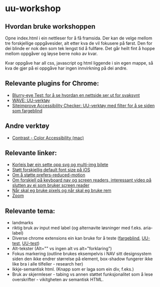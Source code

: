 # uu-workshop

## Hvordan bruke workshoppen

Opne index.html i ein nettleser for å få framsida. Der kan de velge mellom tre forskjellige oppgåvesider, alt etter kva
de vil fokusere på først. Den for dei blinde er nok den som tek lengst tid å fullføre. Det går heilt fint å hoppe mellom
oppgåver og løyse berre noko av kvar.

Kvar oppgåve har all css, javascript og html liggende i sin egen mappe, så kva de gjer på ei oppgåve har ingen
innvirkning på dei andre.

## Relevante plugins for Chrome:

- [Blurry-eye Test: for å se hvordan en nettside ser ut for svaksynt](https://chrome.google.com/webstore/detail/blurry-eye-test/panidpjdcjkdhjamnogampinhbkjdkpo)
- [WAVE: UU-verktøy ](https://chrome.google.com/webstore/detail/wave-evaluation-tool/jbbplnpkjmmeebjpijfedlgcdilocofh)
- [Siteimprove Accessibility Checker: UU-verktøy med filter for å se siden som fargeblind](https://chrome.google.com/webstore/detail/siteimprove-accessibility/djcglbmbegflehmbfleechkjhmedcopn?hl=en)

## Andre verktøy
- [Contrast - Color Accessibility (mac)](https://apps.apple.com/no/app/contrast-color-accessibility/id1254981365?l=nb&mt=12)

## Relevante linker:

- [Korleis bør ein sette opp svg og multi-img bilete](https://developer.mozilla.org/en-US/docs/Web/Accessibility/ARIA/Roles/img_role)
- [Støtt forskjellig default font size på iOS](https://dev.to/colingourlay/how-to-support-apple-s-dynamic-text-in-your-web-content-with-css-40c0)
- [Om å støtte prefers-reduced-motion](https://www.smashingmagazine.com/2021/10/respecting-users-motion-preferences/)
- [Om forskjell på keyboard nav og screen readers, interessant video på slutten av ei som bruker screen reader](https://tink.uk/the-difference-between-keyboard-and-screen-reader-navigation/)
- [Når skal eg bruke pixels og når skal eg bruke rem](https://www.joshwcomeau.com/css/surprising-truth-about-pixels-and-accessibility/)
- [Zoom](https://www.w3.org/WAI/WCAG21/Understanding/reflow.html)

## Relevante tema:

- landmarks
- riktig bruk av input med label (og alternavite løsninger med f.eks. aria-label)
- Diverse chrome extensions ein kan bruke for å
  teste ([fargeblind](https://chrome.google.com/webstore/detail/colorblindly/floniaahmccleoclneebhhmnjgdfijgg?hl=en), [UU-test](https://chrome.google.com/webstore/detail/wave-evaluation-tool/jbbplnpkjmmeebjpijfedlgcdilocofh), [UU-test](https://chrome.google.com/webstore/detail/siteimprove-accessibility/djcglbmbegflehmbfleechkjhmedcopn?hl=en))
- Alt-tekster (Alt="" vs ingen alt vs alt="forklaring")
- Fokus markering (outline brukes eksempelvis i NAV sitt designsystem siden den ikke endrer størrelse på element,
  box-shadow fungerer ikke like bra i alle tilfeller - research her)
- Ikkje-semantisk html. (Knapp som er laga som ein div, f.eks.)
- Bruk av skjermleser - tabing vs annen støttet funksjonalitet som å lese overskrifter - vikitgheten av semantisk HTML.
